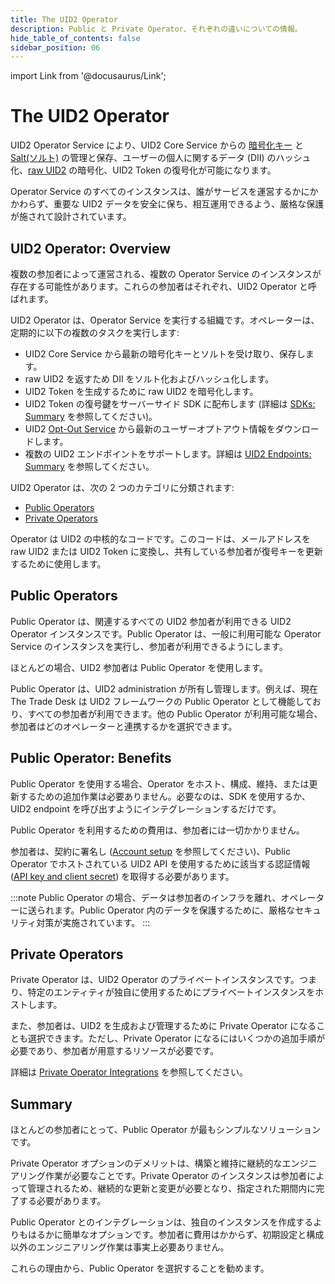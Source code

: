 ```yaml
---
title: The UID2 Operator
description: Public と Private Operator、それぞれの違いについての情報。
hide_table_of_contents: false
sidebar_position: 06
---
```


import Link from '@docusaurus/Link';

# The UID2 Operator

UID2 Operator Service により、UID2 Core Service からの <a href="../ref-info/glossary-uid#gl-encryption-key">暗号化キー</a> と [Salt(ソルト)](../ref-info/glossary-uid.md#gl-salt) の管理と保存、ユーザーの個人に関するデータ (<Link href="../ref-info/glossary-uid#gl-dii">DII</Link>) のハッシュ化、[raw UID2](../ref-info/glossary-uid.md#gl-raw-uid2) の暗号化、<Link href="../ref-info/glossary-uid#gl-uid2-token">UID2 Token</Link> の復号化が可能になります。

Operator Service のすべてのインスタンスは、誰がサービスを運営するかにかかわらず、重要な UID2 データを安全に保ち、相互運用できるよう、厳格な保護が施されて設計されています。

## UID2 Operator: Overview

複数の参加者によって運営される、複数の Operator Service のインスタンスが存在する可能性があります。これらの参加者はそれぞれ、UID2 Operator と呼ばれます。

UID2 Operator は、Operator Service を実行する組織です。オペレーターは、定期的に以下の複数のタスクを実行します:

- UID2 Core Service から最新の暗号化キーとソルトを受け取り、保存します。
- raw UID2 を返すため <Link href="../ref-info/glossary-uid#gl-dii">DII</Link> をソルト化およびハッシュ化します。
- UID2 Token を生成するために raw UID2 を暗号化します。
- UID2 Token の復号鍵をサーバーサイド SDK に配布します (詳細は [SDKs: Summary](../sdks/summary-sdks.md) を参照してください)。
- UID2 <a href="glossary-uid#gl-opt-out-service">Opt-Out Service</a> から最新のユーザーオプトアウト情報をダウンロードします。
- 複数の UID2 エンドポイントをサポートします。詳細は [UID2 Endpoints: Summary](../endpoints/summary-endpoints.md) を参照してください。

UID2 Operator は、次の 2 つのカテゴリに分類されます:

- [Public Operators](#public-operators)
- [Private Operators](#private-operators)

Operator は UID2 の中核的なコードです。このコードは、メールアドレスを raw UID2 または UID2 Token に変換し、共有している参加者が復号キーを更新するために使用します。

## Public Operators

Public Operator は、関連するすべての UID2 参加者が利用できる UID2 Operator インスタンスです。Public Operator は、一般に利用可能な Operator Service のインスタンスを実行し、参加者が利用できるようにします。

ほとんどの場合、UID2 参加者は Public Operator を使用します。

Public Operator は、UID2 administration が所有し管理します。例えば、現在 The Trade Desk は UID2 フレームワークの Public Operator として機能しており、すべての参加者が利用できます。他の Public Operator が利用可能な場合、参加者はどのオペレーターと連携するかを選択できます。

## Public Operator: Benefits

Public Operator を使用する場合、Operator をホスト、構成、維持、または更新するための追加作業は必要ありません。必要なのは、SDK を使用するか、UID2 endpoint を呼び出すようにインテグレーションするだけです。

Public Operator を利用するための費用は、参加者には一切かかりません。

参加者は、契約に署名し ([Account setup](../getting-started/gs-account-setup.md) を参照してください)、Public Operator でホストされている UID2 API を使用するために該当する認証情報 ([API key and client secret](../getting-started/gs-credentials.md#api-key-and-client-secret)) を取得する必要があります。

:::note
Public Operator の場合、データは参加者のインフラを離れ、オペレーターに送られます。Public Operator 内のデータを保護するために、厳格なセキュリティ対策が実施されています。
:::

## Private Operators

Private Operator は、UID2 Operator のプライベートインスタンスです。つまり、特定のエンティティが独自に使用するためにプライベートインスタンスをホストします。

また、参加者は、UID2 を生成および管理するために Private Operator になることも選択できます。ただし、Private Operator になるにはいくつかの追加手順が必要であり、参加者が用意するリソースが必要です。

詳細は [Private Operator Integrations](../guides/integration-options-private-operator.md) を参照してください。

## Summary

ほとんどの参加者にとって、Public Operator が最もシンプルなソリューションです。

Private Operator オプションのデメリットは、構築と維持に継続的なエンジニアリング作業が必要なことです。Private Operator のインスタンスは参加者によって管理されるため、継続的な更新と変更が必要となり、指定された期間内に完了する必要があります。

Public Operator とのインテグレーションは、独自のインスタンスを作成するよりもはるかに簡単なオプションです。参加者に費用はかからず、初期設定と構成以外のエンジニアリング作業は事実上必要ありません。

これらの理由から、Public Operator を選択することを勧めます。
